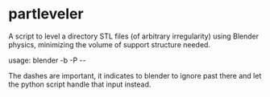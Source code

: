 # partleveler
A script to level a directory STL files (of arbitrary irregularity) using Blender physics, minimizing the volume of support structure needed.

usage:
blender -b -P <path to part_leveler.py> -- <path to folder to iterate over>

The dashes are important, it indicates to blender to ignore past there and let the python script handle that input instead.
